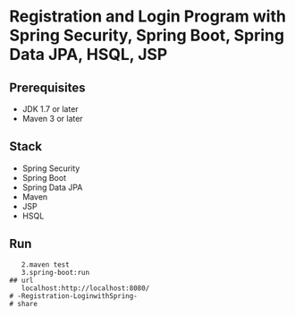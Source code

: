 # Registration and Login Program with Spring Security, Spring Boot, Spring Data JPA, HSQL, JSP

## Prerequisites
- JDK 1.7 or later
- Maven 3 or later

## Stack
- Spring Security
- Spring Boot
- Spring Data JPA
- Maven
- JSP
- HSQL

## Run
```1.maven clean
   2.maven test 
   3.spring-boot:run
## url
   localhost:http://localhost:8080/
# -Registration-LoginwithSpring-
# share
